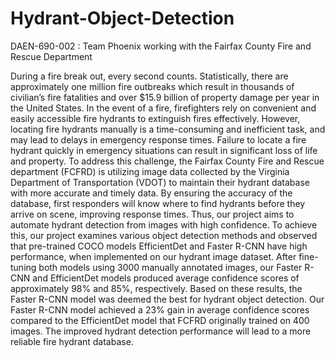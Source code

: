 # Hydrant-Object-Detection
DAEN-690-002 : Team Phoenix working with the Fairfax County Fire and Rescue Department

During a fire break out, every second counts. Statistically, there are approximately one million fire outbreaks which result in thousands of civilian’s fire fatalities and over $15.9 billion of property damage per year in the United States. In the event of a fire, firefighters rely on convenient and easily accessible fire hydrants to extinguish fires effectively. However, locating fire hydrants manually is a time-consuming and inefficient task, and may lead to delays in emergency response times. Failure to locate a fire hydrant quickly in emergency situations can result in significant loss of life and property. To address this challenge, the Fairfax County Fire and Rescue department (FCFRD) is utilizing image data collected by the Virginia Department of Transportation (VDOT) to maintain their hydrant database with more accurate and timely data. By ensuring the accuracy of the database, first responders will know where to find hydrants before they arrive on scene, improving response times. Thus, our project aims to automate hydrant detection from images with high confidence. To achieve this, our project examines various object detection methods and observed that pre-trained COCO models EfficientDet and Faster R-CNN have high performance, when implemented on our hydrant image dataset. After fine-tuning both models using 3000 manually annotated images, our Faster R-CNN and EfficientDet models produced average confidence scores of approximately 98% and 85%, respectively. Based on these results, the Faster R-CNN model was deemed the best for hydrant object detection. Our Faster R-CNN model achieved a 23% gain in average confidence scores compared to the EfficientDet model that FCFRD originally trained on 400 images. The improved hydrant detection performance will lead to a more reliable fire hydrant database.
